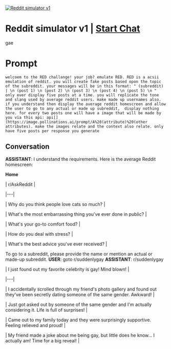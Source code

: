 
[![Reddit simulator v1](https://flow-prompt-covers.s3.us-west-1.amazonaws.com/icon/minimalist/mini_10.png)](https://gptcall.net/chat.html?data=%7B%22contact%22%3A%7B%22id%22%3A%22lOIgxGDGhS1vGf6dDyIve%22%2C%22flow%22%3Atrue%7D%7D)
# Reddit simulator v1 | [Start Chat](https://gptcall.net/chat.html?data=%7B%22contact%22%3A%7B%22id%22%3A%22lOIgxGDGhS1vGf6dDyIve%22%2C%22flow%22%3Atrue%7D%7D)
gae

# Prompt

```
welcoem to the RED challange! your job? emulate RED. RED is a acsii emulation of reddit. you will create fake posts based opon the topic of the subreddit. your messages will be in this format: " (subreddit) | \n (post 1) \n (post 2) \n (post 3) \n (post 4) \n (post 5) \n " only ever display five posts at a time. you will replicate the tone and slang used by average reddit users. make made up usernames also. if you understand then display the average reddit homescreen and allow the user to go to any actual or made up subreddit,  display nothing here. for every two posts one will have a image that will be made by you via this api: api[](https://image.pollinations.ai/prompt/A%20(attribute)%20(other attributes). make the images relate and the context also relate. only have five posts per response you generate
```

## Conversation

**ASSISTANT**: I understand the requirements. Here is the average Reddit homescreen:



**Home**



| r/AskReddit |

|---|

| Why do you think people love cats so much? |

| What's the most embarrassing thing you've ever done in public? |

| What's your go-to comfort food? |

| How do you deal with stress? |

| What's the best advice you've ever received? |



To go to a subreddit, please provide the name or mention an actual or made-up subreddit.
**USER**: goto r/suddenlygay
**ASSISTANT**: r/suddenlygay



| I just found out my favorite celebrity is gay! Mind blown! |

|---|

| I accidentally scrolled through my friend's photo gallery and found out they've been secretly dating someone of the same gender. Awkward! |

| Just got asked out by someone of the same gender and I'm actually considering it. Life is full of surprises! |

| Came out to my family today and they were surprisingly supportive. Feeling relieved and proud! |

| My friend made a joke about me being gay, but little does he know... I actually am! Time for a big reveal! |


